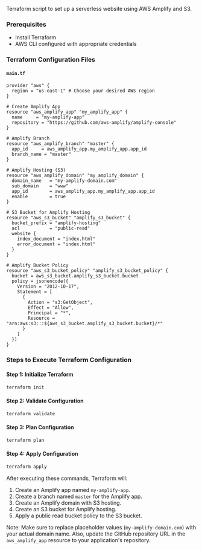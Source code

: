 Terraform script to set up a serverless website using AWS Amplify and S3.

### Prerequisites
- Install Terraform
- AWS CLI configured with appropriate credentials

### Terraform Configuration Files

#### `main.tf`
```hcl
provider "aws" {
  region = "us-east-1" # Choose your desired AWS region
}

# Create Amplify App
resource "aws_amplify_app" "my_amplify_app" {
  name     = "my-amplify-app"
  repository = "https://github.com/aws-amplify/amplify-console"
}

# Amplify Branch
resource "aws_amplify_branch" "master" {
  app_id     = aws_amplify_app.my_amplify_app.app_id
  branch_name = "master"
}

# Amplify Hosting (S3)
resource "aws_amplify_domain" "my_amplify_domain" {
  domain_name   = "my-amplify-domain.com"
  sub_domain    = "www"
  app_id        = aws_amplify_app.my_amplify_app.app_id
  enable        = true
}

# S3 Bucket for Amplify Hosting
resource "aws_s3_bucket" "amplify_s3_bucket" {
  bucket_prefix = "amplify-hosting"
  acl           = "public-read"
  website {
    index_document = "index.html"
    error_document = "index.html"
  }
}

# Amplify Bucket Policy
resource "aws_s3_bucket_policy" "amplify_s3_bucket_policy" {
  bucket = aws_s3_bucket.amplify_s3_bucket.bucket
  policy = jsonencode({
    Version = "2012-10-17",
    Statement = [
      {
        Action = "s3:GetObject",
        Effect = "Allow",
        Principal = "*",
        Resource = "arn:aws:s3:::${aws_s3_bucket.amplify_s3_bucket.bucket}/*"
      }
    ]
  })
}
```

### Steps to Execute Terraform Configuration

#### Step 1: Initialize Terraform
```bash
terraform init
```

#### Step 2: Validate Configuration
```bash
terraform validate
```

#### Step 3: Plan Configuration
```bash
terraform plan
```

#### Step 4: Apply Configuration
```bash
terraform apply
```

After executing these commands, Terraform will:

1. Create an Amplify app named `my-amplify-app`.
2. Create a branch named `master` for the Amplify app.
3. Create an Amplify domain with S3 hosting.
4. Create an S3 bucket for Amplify hosting.
5. Apply a public read bucket policy to the S3 bucket.

Note: Make sure to replace placeholder values (`my-amplify-domain.com`) with your actual domain name. Also, update the GitHub repository URL in the `aws_amplify_app` resource to your application's repository.
